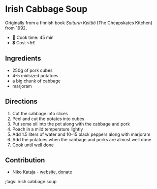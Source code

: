# Irish Cabbage Soup  

Originally from a finnish book _Saiturin Keittiö_ (The Cheapskates Kitchen) from 1992.

- 🍳 Cook time: 45 min
- 💲  Cost <5€

## Ingredients

- 250g of pork cubes
- 4-5 midsized potatoes
- a big chunk of cabbage
- marjoram

## Directions

1. Cut the cabbage into slices
2. Peel and cut the potates into cubes
3. Put some oil into the pot along with the cabbage and pork
4. Poach in a mild temperature lightly
5. Add 1.5 liters of water and 10-15 black peppers along with marjoram
6. Add the potatoes when the cabbage and porks are almost well done
7. Cook until well done

## Contribution

- Niko Kataja - [website](https://github.com/Nikedi), [donate](https://paypal.me/Nkataja)

;tags: irish cabbage soup
